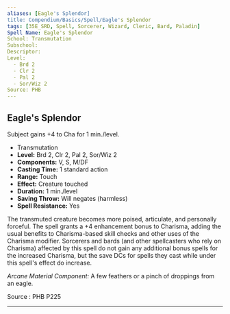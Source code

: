 ```yaml
---
aliases: [Eagle's Splendor]
title: Compendium/Basics/Spell/Eagle's Splendor
tags: [35E_SRD, Spell, Sorcerer, Wizard, Cleric, Bard, Paladin]
Spell Name: Eagle's Splendor
School: Transmutation
Subschool: 
Descriptor: 
Level:
  - Brd 2
  - Clr 2
  - Pal 2
  - Sor/Wiz 2
Source: PHB
---
```



## Eagle's Splendor

Subject gains +4 to Cha for 1 min./level.

*   Transmutation
*   **Level:** Brd 2, Clr 2, Pal 2, Sor/Wiz 2
*   **Components:** V, S, M/DF
*   **Casting Time:** 1 standard action
*   **Range:** Touch
*   **Effect:** Creature touched
*   **Duration:** 1 min./level
*   **Saving Throw:** Will negates (harmless)
*   **Spell Resistance:** Yes

<p>The transmuted creature becomes more poised, articulate, and personally forceful. The spell grants a +4 enhancement bonus to Charisma, adding the usual benefits to Charisma-based skill checks and other uses of the Charisma modifier. Sorcerers and bards (and other spellcasters who rely on Charisma) affected by this spell do not gain any additional bonus spells for the increased Charisma, but the save DCs for spells they cast while under this spell's effect do increase.</p><p><i>Arcane Material Component:</i> A few feathers or a pinch of droppings from an eagle.</p>

Source : PHB P225

---
